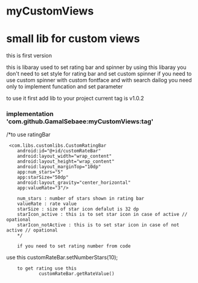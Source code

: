 # myCustomViews
<h1>small lib for custom views</h1>
<p>this is first version </p>
this is libaray used to set rating bar and spinner 
by using this libaray you don't need to set style for rating bar and set custom spinner 
if you need to use custom spinner with custom fontface and with search dailog you need only to implement funcation and set parameter 

to use it 
first add lib to your project 
current tag is v1.0.2
<h3>    implementation 'com.github.GamalSebaee:myCustomViews:tag'</h3>

/*to use ratingBar

     <com.libs.customlibs.CustomRatingBar
        android:id="@+id/customRateBar"
        android:layout_width="wrap_content"
        android:layout_height="wrap_content"
        android:layout_marginTop="10dp"
        app:num_stars="5"
        app:starSize="50dp"
        android:layout_gravity="center_horizontal"
        app:valueRate="3"/>

        num_stars : number of stars shown in rating bar 
        valueRate : rate value
        starSize : size of star icon defalut is 32 dp
        starIcon_active : this is to set star icon in case of active // opational
        starIcon_notActive : this is to set star icon in case of not active // opational
        */
        
        if you need to set rating number from code 
use this 
        customRateBar.setNumberStars(10);
        
        to get rating use this 
                customRateBar.getRateValue()


        

